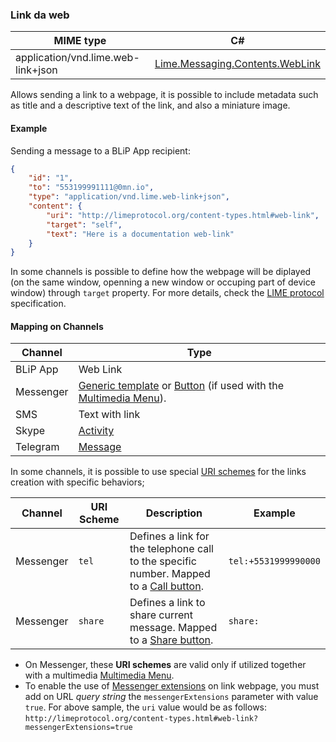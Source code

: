 ### Link da web
| MIME type                | C#                                  |
|--------------------------|-------------------------------------|
| application/vnd.lime.web-link+json               | [Lime.Messaging.Contents.WebLink](https://github.com/takenet/lime-csharp/blob/master/src/Lime.Messaging/Contents/WebLink.cs) |

Allows sending a link to a webpage, it is possible to include metadata such as title and a descriptive text of the link, and also a miniature image. 

#### Example

Sending a message to a BLiP App recipient:

```json
{
    "id": "1",
    "to": "553199991111@0mn.io",
    "type": "application/vnd.lime.web-link+json",
    "content": { 
        "uri": "http://limeprotocol.org/content-types.html#web-link",
        "target": "self",
        "text": "Here is a documentation web-link"        
    }
}
```

In some channels is possible to define how the webpage will be diplayed (on the same window, openning a new window or occuping part of device window) through `target` property. For more details, check the [LIME protocol](http://limeprotocol.org/content-types.html#web-link) specification.

#### Mapping on Channels

| Channel              | Type                    | 
|--------------------|-------------------------|
| BLiP App           | Web Link                |
| Messenger          | [Generic template](https://developers.facebook.com/docs/messenger-platform/send-api-reference/generic-template) or [Button](https://developers.facebook.com/docs/messenger-platform/send-api-reference/buttons) (if used with the [Multimedia Menu](https://blip.ai/portal/#/docs/content-types/document-select)). |
| SMS                | Text with link          |
| Skype              | [Activity](https://docs.botframework.com/en-us/skype/chat/#sending-messages-1)|
| Telegram           | [Message](https://core.telegram.org/bots/api#message)|


In some channels, it is possible to use special [URI schemes](https://en.wikipedia.org/wiki/Uniform_Resource_Identifier) for the links creation with specific behaviors;

| Channel     | URI Scheme | Description                                                           | Example              |
|-----------|------------|---------------------------------------------------------------------|----------------------|
| Messenger | `tel`      | Defines a link for the telephone call to the specific number. Mapped to a [Call button](https://developers.facebook.com/docs/messenger-platform/send-api-reference/call-button). | `tel:+5531999990000` |
| Messenger | `share`    | Defines a link to share current message. Mapped to a [Share button](https://developers.facebook.com/docs/messenger-platform/send-api-reference/share-button).  | `share:`             |

- On Messenger, these **URI schemes** are valid only if utilized together with a multimedia [Multimedia Menu](https://blip.ai/portal/#/docs/content-types/document-select).
- To enable the use of [Messenger extensions](https://developers.facebook.com/docs/messenger-platform/messenger-extension) on link webpage, you must add on URL *query string* the `messengerExtensions` parameter with value `true`. For above sample, the `uri` value would be as follows: `http://limeprotocol.org/content-types.html#web-link?messengerExtensions=true`


